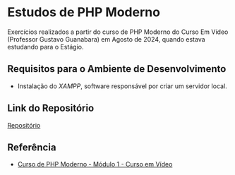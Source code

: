 # Estudos de PHP Moderno

Exercícios realizados a partir do curso de PHP Moderno do Curso Em Vídeo (Professor Gustavo Guanabara) em Agosto de 2024, quando estava estudando para o Estágio.

## Requisitos para o Ambiente de Desenvolvimento
- Instalação do _XAMPP_, software responsável por criar um servidor local.

##  Link do Repositório
 [Repositório](https://github.com/steffaneleal/PHPModerno/)
 
 
## Referência

 - [Curso de PHP Moderno - Módulo 1 - Curso em Vídeo](https://www.youtube.com/playlist?list=PLHz_AreHm4dlFPrCXCmd5g92860x_Pbr_)
 
